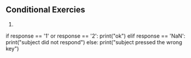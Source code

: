 ## Conditional Exercies
1. ```
if response == '1' or response == '2':
    print("ok")
elif response == 'NaN':
    print("subject did not respond")
else: print("subject pressed the wrong key")
```

 
